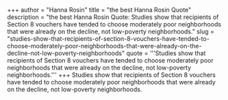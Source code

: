 +++
author = "Hanna Rosin"
title = "the best Hanna Rosin Quote"
description = "the best Hanna Rosin Quote: Studies show that recipients of Section 8 vouchers have tended to choose moderately poor neighborhoods that were already on the decline, not low-poverty neighborhoods."
slug = "studies-show-that-recipients-of-section-8-vouchers-have-tended-to-choose-moderately-poor-neighborhoods-that-were-already-on-the-decline-not-low-poverty-neighborhoods"
quote = '''Studies show that recipients of Section 8 vouchers have tended to choose moderately poor neighborhoods that were already on the decline, not low-poverty neighborhoods.'''
+++
Studies show that recipients of Section 8 vouchers have tended to choose moderately poor neighborhoods that were already on the decline, not low-poverty neighborhoods.
